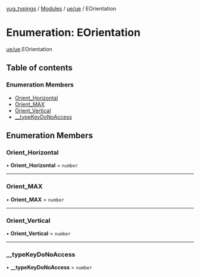 [yug_typings](../README.md) / [Modules](../modules.md) / [ue/ue](../modules/ue_ue.md) / EOrientation

# Enumeration: EOrientation

[ue/ue](../modules/ue_ue.md).EOrientation

## Table of contents

### Enumeration Members

- [Orient\_Horizontal](ue_ue.EOrientation.md#orient_horizontal)
- [Orient\_MAX](ue_ue.EOrientation.md#orient_max)
- [Orient\_Vertical](ue_ue.EOrientation.md#orient_vertical)
- [\_\_typeKeyDoNoAccess](ue_ue.EOrientation.md#__typekeydonoaccess)

## Enumeration Members

### Orient\_Horizontal

• **Orient\_Horizontal** = `number`

___

### Orient\_MAX

• **Orient\_MAX** = `number`

___

### Orient\_Vertical

• **Orient\_Vertical** = `number`

___

### \_\_typeKeyDoNoAccess

• **\_\_typeKeyDoNoAccess** = `number`

